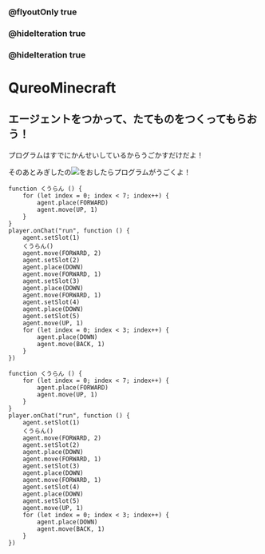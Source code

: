 ### @flyoutOnly true
### @hideIteration true
### @hideIteration true
# QureoMinecraft

## エージェントをつかって、たてものをつくってもらおう！

プログラムはすでにかんせいしているからうごかすだけだよ！

そのあとみぎしたの![](https://raw.githubusercontent.com/camp-minecraft/TechkidsCampTutorial/master/images/playbutton.png)をおしたらプログラムがうごくよ！

```ghost
function くうらん () {
    for (let index = 0; index < 7; index++) {
        agent.place(FORWARD)
        agent.move(UP, 1)
    }
}
player.onChat("run", function () {
    agent.setSlot(1)
    くうらん()
    agent.move(FORWARD, 2)
    agent.setSlot(2)
    agent.place(DOWN)
    agent.move(FORWARD, 1)
    agent.setSlot(3)
    agent.place(DOWN)
    agent.move(FORWARD, 1)
    agent.setSlot(4)
    agent.place(DOWN)
    agent.setSlot(5)
    agent.move(UP, 1)
    for (let index = 0; index < 3; index++) {
        agent.place(DOWN)
        agent.move(BACK, 1)
    }
})
```

```template
function くうらん () {
    for (let index = 0; index < 7; index++) {
        agent.place(FORWARD)
        agent.move(UP, 1)
    }
}
player.onChat("run", function () {
    agent.setSlot(1)
    くうらん()
    agent.move(FORWARD, 2)
    agent.setSlot(2)
    agent.place(DOWN)
    agent.move(FORWARD, 1)
    agent.setSlot(3)
    agent.place(DOWN)
    agent.move(FORWARD, 1)
    agent.setSlot(4)
    agent.place(DOWN)
    agent.setSlot(5)
    agent.move(UP, 1)
    for (let index = 0; index < 3; index++) {
        agent.place(DOWN)
        agent.move(BACK, 1)
    }
})

```